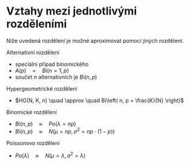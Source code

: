 # Vztahy mezi jednotlivými rozděleními

Níže uvedená rozdělení je možné aproximovat pomocí jiných rozdělení.

Alternativní rozdělení
- speciální případ binomického
- $A(p) \quad = \quad Bi(n = 1, p)$
- součet $n$ alternativních je $Bi(n, p)$

Hypergeometrické rozdělení
- $HG(N, K, n) \quad \approx \quad Bi\left( n, p = \frac{K}{N} \right)$

Binomické rozdělení
- $Bi(n, p) \quad \approx \quad Po(\lambda = np)$
- $Bi(n, p) \quad \approx \quad N(\mu = np, \sigma^2 = np\cdot(1-p))$

Poissonovo rozdělení
- $Po(\lambda) \quad \approx \quad N(\mu = \lambda, \sigma^2 = \lambda)$
